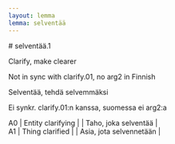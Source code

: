 ```yaml
---
layout: lemma
lemma: selventää
---
```


<div class="sense">
# <span class="sensename">selventää.1</span>

<span class="description">Clarify, make clearer</span>

Not in sync with clarify.01, no arg2 in Finnish

<span class="description">Selventää, tehdä selvemmäksi</span>

Ei synkr. clarify.01:n kanssa, suomessa ei arg2:a

A0 | Entity clarifying |   | Taho, joka selventää |  
A1 | Thing clarified |   | Asia, jota selvennetään |  

</div>


